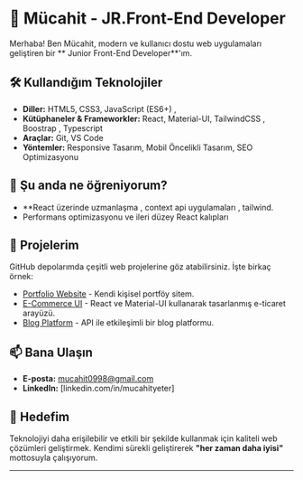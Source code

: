 # 👋 Mücahit - JR.Front-End Developer  

Merhaba! Ben Mücahit, modern ve kullanıcı dostu web uygulamaları geliştiren bir ** Junior Front-End Developer**'ım. 
## 🛠️ Kullandığım Teknolojiler  

- **Diller:** HTML5, CSS3, JavaScript (ES6+) , 
- **Kütüphaneler & Frameworkler:** React, Material-UI, TailwindCSS , Boostrap , Typescript  
- **Araçlar:** Git, VS Code  
- **Yöntemler:** Responsive Tasarım, Mobil Öncelikli Tasarım, SEO Optimizasyonu  

## 🌱 Şu anda ne öğreniyorum?  
- **React  üzerinde uzmanlaşma , context api uygulamaları , tailwind. 
- Performans optimizasyonu ve ileri düzey React kalıpları  

## 💼 Projelerim  
GitHub depolarımda çeşitli web projelerine göz atabilirsiniz. İşte birkaç örnek:  
- [Portfolio Website](#) - Kendi kişisel portföy sitem.  
- [E-Commerce UI](#) - React ve Material-UI kullanarak tasarlanmış e-ticaret arayüzü.  
- [Blog Platform](#) - API ile etkileşimli bir blog platformu.  

## 📫 Bana Ulaşın  
- **E-posta:** mucahit0998@gmail.com  
- **LinkedIn:** [linkedin.com/in/mucahityeter]  
  

## 🌟 Hedefim  
Teknolojiyi daha erişilebilir ve etkili bir şekilde kullanmak için kaliteli web çözümleri geliştirmek. Kendimi sürekli geliştirerek **"her zaman daha iyisi"** mottosuyla çalışıyorum.  

---


